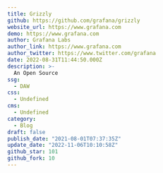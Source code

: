 ```yaml
---
title: Grizzly
github: https://github.com/grafana/grizzly
website_url: https://www.grafana.com
demo: https://www.grafana.com
author: Grafana Labs
author_link: https://www.grafana.com
author_twitter: https://www.twitter.com/grafana
date: 2022-08-31T11:44:50.000Z
description: >-
  An Open Source
ssg:
  - DAW
css:
  - Undefined
cms:
  - Undefined
category:
  - Blog
draft: false
publish_date: "2021-08-01T07:37:35Z"
update_date: "2022-11-06T10:10:58Z"
github_star: 101
github_fork: 10
---
```

